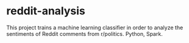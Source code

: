# reddit-analysis
This project trains a machine learning classifier in order to analyze the sentiments of Reddit comments from r/politics. Python, Spark.
